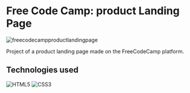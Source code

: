 # Free Code Camp: product Landing Page

![freecodecampproductlandingpage](https://user-images.githubusercontent.com/91050670/169930510-60ffb6cd-8fc5-417c-a1c7-85b4cada80c5.gif)

Project of a product landing page made on the FreeCodeCamp platform.

## Technologies used
![HTML5](https://img.shields.io/badge/html5-%23E34F26.svg?style=for-the-badge&logo=html5&logoColor=white)
![CSS3](https://img.shields.io/badge/css3-%231572B6.svg?style=for-the-badge&logo=css3&logoColor=white)
